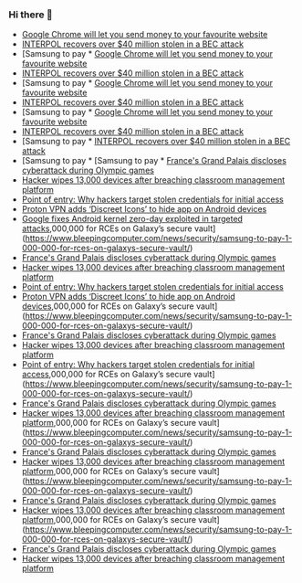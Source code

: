 ### Hi there 👋

<!--START_SECTION:feed-->
* [Google Chrome will let you send money to your favourite website](https://www.bleepingcomputer.com/news/google/google-chrome-will-let-you-send-money-to-your-favourite-website/)
* [INTERPOL recovers over $40 million stolen in a BEC attack ](https://www.bleepingcomputer.com/news/security/interpol-recovers-over-40-million-stolen-in-a-bec-attack/)
* [Samsung to pay * [Google Chrome will let you send money to your favourite website](https://www.bleepingcomputer.com/news/google/google-chrome-will-let-you-send-money-to-your-favourite-website/)
* [INTERPOL recovers over $40 million stolen in a BEC attack ](https://www.bleepingcomputer.com/news/security/interpol-recovers-over-40-million-stolen-in-a-bec-attack/)
* [Samsung to pay * [Google Chrome will let you send money to your favourite website](https://www.bleepingcomputer.com/news/google/google-chrome-will-let-you-send-money-to-your-favourite-website/)
* [INTERPOL recovers over $40 million stolen in a BEC attack ](https://www.bleepingcomputer.com/news/security/interpol-recovers-over-40-million-stolen-in-a-bec-attack/)
* [Samsung to pay * [Google Chrome will let you send money to your favourite website](https://www.bleepingcomputer.com/news/google/google-chrome-will-let-you-send-money-to-your-favourite-website/)
* [INTERPOL recovers over $40 million stolen in a BEC attack ](https://www.bleepingcomputer.com/news/security/interpol-recovers-over-40-million-stolen-in-a-bec-attack/)
* [Samsung to pay * [INTERPOL recovers over $40 million stolen in a BEC attack ](https://www.bleepingcomputer.com/news/security/interpol-recovers-over-40-million-stolen-in-a-bec-attack/)
* [Samsung to pay * [Samsung to pay * [France's Grand Palais discloses cyberattack during Olympic games](https://www.bleepingcomputer.com/news/security/frances-grand-palais-discloses-cyberattack-during-olympic-games/)
* [Hacker wipes 13,000 devices after breaching classroom management platform](https://www.bleepingcomputer.com/news/security/hacker-wipes-13-000-devices-after-breaching-classroom-management-platform/)
* [Point of entry: Why hackers target stolen credentials for initial access](https://www.bleepingcomputer.com/news/security/point-of-entry-why-hackers-target-stolen-credentials-for-initial-access/)
* [Proton VPN adds ‘Discreet Icons’ to hide app on Android devices](https://www.bleepingcomputer.com/news/security/proton-vpn-adds-discreet-icons-to-hide-app-on-android-devices/)
* [Google fixes Android kernel zero-day exploited in targeted attacks](https://www.bleepingcomputer.com/news/security/google-fixes-android-kernel-zero-day-exploited-in-targeted-attacks/),000,000 for RCEs on Galaxy’s secure vault](https://www.bleepingcomputer.com/news/security/samsung-to-pay-1-000-000-for-rces-on-galaxys-secure-vault/)
* [France's Grand Palais discloses cyberattack during Olympic games](https://www.bleepingcomputer.com/news/security/frances-grand-palais-discloses-cyberattack-during-olympic-games/)
* [Hacker wipes 13,000 devices after breaching classroom management platform](https://www.bleepingcomputer.com/news/security/hacker-wipes-13-000-devices-after-breaching-classroom-management-platform/)
* [Point of entry: Why hackers target stolen credentials for initial access](https://www.bleepingcomputer.com/news/security/point-of-entry-why-hackers-target-stolen-credentials-for-initial-access/)
* [Proton VPN adds ‘Discreet Icons’ to hide app on Android devices](https://www.bleepingcomputer.com/news/security/proton-vpn-adds-discreet-icons-to-hide-app-on-android-devices/),000,000 for RCEs on Galaxy’s secure vault](https://www.bleepingcomputer.com/news/security/samsung-to-pay-1-000-000-for-rces-on-galaxys-secure-vault/)
* [France's Grand Palais discloses cyberattack during Olympic games](https://www.bleepingcomputer.com/news/security/frances-grand-palais-discloses-cyberattack-during-olympic-games/)
* [Hacker wipes 13,000 devices after breaching classroom management platform](https://www.bleepingcomputer.com/news/security/hacker-wipes-13-000-devices-after-breaching-classroom-management-platform/)
* [Point of entry: Why hackers target stolen credentials for initial access](https://www.bleepingcomputer.com/news/security/point-of-entry-why-hackers-target-stolen-credentials-for-initial-access/),000,000 for RCEs on Galaxy’s secure vault](https://www.bleepingcomputer.com/news/security/samsung-to-pay-1-000-000-for-rces-on-galaxys-secure-vault/)
* [France's Grand Palais discloses cyberattack during Olympic games](https://www.bleepingcomputer.com/news/security/frances-grand-palais-discloses-cyberattack-during-olympic-games/)
* [Hacker wipes 13,000 devices after breaching classroom management platform](https://www.bleepingcomputer.com/news/security/hacker-wipes-13-000-devices-after-breaching-classroom-management-platform/),000,000 for RCEs on Galaxy’s secure vault](https://www.bleepingcomputer.com/news/security/samsung-to-pay-1-000-000-for-rces-on-galaxys-secure-vault/)
* [France's Grand Palais discloses cyberattack during Olympic games](https://www.bleepingcomputer.com/news/security/frances-grand-palais-discloses-cyberattack-during-olympic-games/)
* [Hacker wipes 13,000 devices after breaching classroom management platform](https://www.bleepingcomputer.com/news/security/hacker-wipes-13-000-devices-after-breaching-classroom-management-platform/),000,000 for RCEs on Galaxy’s secure vault](https://www.bleepingcomputer.com/news/security/samsung-to-pay-1-000-000-for-rces-on-galaxys-secure-vault/)
* [France's Grand Palais discloses cyberattack during Olympic games](https://www.bleepingcomputer.com/news/security/frances-grand-palais-discloses-cyberattack-during-olympic-games/)
* [Hacker wipes 13,000 devices after breaching classroom management platform](https://www.bleepingcomputer.com/news/security/hacker-wipes-13-000-devices-after-breaching-classroom-management-platform/),000,000 for RCEs on Galaxy’s secure vault](https://www.bleepingcomputer.com/news/security/samsung-to-pay-1-000-000-for-rces-on-galaxys-secure-vault/)
* [France's Grand Palais discloses cyberattack during Olympic games](https://www.bleepingcomputer.com/news/security/frances-grand-palais-discloses-cyberattack-during-olympic-games/)
* [Hacker wipes 13,000 devices after breaching classroom management platform](https://www.bleepingcomputer.com/news/security/hacker-wipes-13-000-devices-after-breaching-classroom-management-platform/)
<!--END_SECTION:feed-->

<!--
**frankenk/frankenk** is a ✨ _special_ ✨ repository because its `README.md` (this file) appears on your GitHub profile.

Here are some ideas to get you started:

- 🔭 I’m currently working on ...
- 🌱 I’m currently learning ...
- 👯 I’m looking to collaborate on ...
- 🤔 I’m looking for help with ...
- 💬 Ask me about ...
- 📫 How to reach me: ...
- 😄 Pronouns: ...
- ⚡ Fun fact: ...
-->



